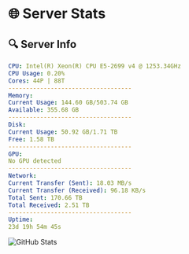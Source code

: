 # 🌐 Server Stats
## 🔍 Server Info
```yaml
CPU: Intel(R) Xeon(R) CPU E5-2699 v4 @ 1253.34GHz
CPU Usage: 0.20%
Cores: 44P | 88T
-----------------------------------
Memory:
Current Usage: 144.60 GB/503.74 GB
Available: 355.68 GB
-----------------------------------
Disk:
Current Usage: 50.92 GB/1.71 TB
Free: 1.58 TB
-----------------------------------
GPU:
No GPU detected
-----------------------------------
Network:
Current Transfer (Sent): 18.03 MB/s
Current Transfer (Received): 96.18 KB/s
Total Sent: 170.66 TB
Total Received: 2.51 TB
-----------------------------------
Uptime:
23d 19h 54m 45s
```
![GitHub Stats](https://img.shields.io/badge/Updated-2025-03-03_18:38:03-blue)